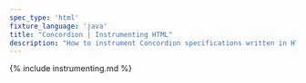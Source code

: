 ```yaml
---
spec_type: 'html'
fixture_language: 'java'
title: "Concordion | Instrumenting HTML"
description: "How to instrument Concordion specifications written in HTML. Instrumentation links the examples in the specification to the Java fixture."
---
```


{% include instrumenting.md %}
